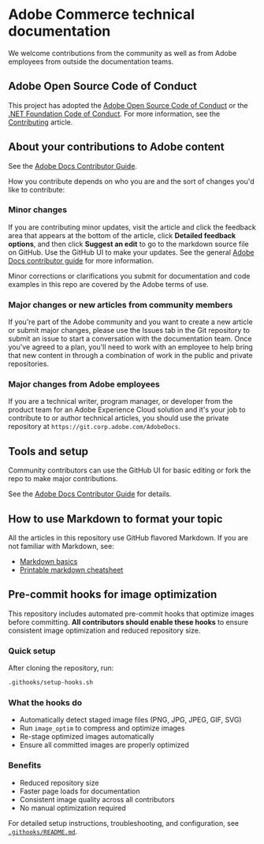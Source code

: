 # Adobe Commerce technical documentation

We welcome contributions from the community as well as from Adobe employees from outside the documentation teams.

## Adobe Open Source Code of Conduct

This project has adopted the [Adobe Open Source Code of Conduct](code-of-conduct.md) or the [.NET Foundation Code of Conduct](https://dotnetfoundation.org/code-of-conduct). For more information, see the [Contributing](contributing.md) article.

## About your contributions to Adobe content

See the [Adobe Docs Contributor Guide](https://experienceleague.adobe.com/docs/contributor/contributor-guide/introduction.html).

How you contribute depends on who you are and the sort of changes you'd like to contribute:

### Minor changes

If you are contributing minor updates, visit the article and click the feedback area that appears at the bottom of the article, click **Detailed feedback options**, and then click **Suggest an edit** to go to the markdown source file on GitHub. Use the GitHub UI to make your updates. See the general [Adobe Docs contributor guide](https://experienceleague.adobe.com/docs/contributor/contributor-guide/introduction.html) for more information.

Minor corrections or clarifications you submit for documentation and code examples in this repo are covered by the Adobe terms of use.

### Major changes or new articles from community members

If you're part of the Adobe community and you want to create a new article or submit major changes, please use the Issues tab in the Git repository to submit an issue to start a conversation with the documentation team. Once you've agreed to a plan, you'll need to work with an employee to help bring that new content in through a combination of work in the public and private repositories.

### Major changes from Adobe employees

If you are a technical writer, program manager, or developer from the product team for an Adobe Experience Cloud solution and it's your job to contribute to or author technical articles, you should use the private repository at `https://git.corp.adobe.com/AdobeDocs`.

## Tools and setup

Community contributors can use the GitHub UI for basic editing or fork the repo to make major contributions.

See the [Adobe Docs Contributor Guide](https://experienceleague.adobe.com/docs/contributor/contributor-guide/introduction.html) for details.

## How to use Markdown to format your topic

All the articles in this repository use GitHub flavored Markdown. If you are not familiar with Markdown, see:

- [Markdown basics](https://help.github.com/articles/getting-started-with-writing-and-formatting-on-github/)
- [Printable markdown cheatsheet](https://guides.github.com/pdfs/markdown-cheatsheet-online.pdf)

## Pre-commit hooks for image optimization

This repository includes automated pre-commit hooks that optimize images before committing. **All contributors should enable these hooks** to ensure consistent image optimization and reduced repository size.

### Quick setup

After cloning the repository, run:

```bash
.githooks/setup-hooks.sh
```

### What the hooks do

- Automatically detect staged image files (PNG, JPG, JPEG, GIF, SVG)
- Run `image_optim` to compress and optimize images
- Re-stage optimized images automatically
- Ensure all committed images are properly optimized

### Benefits

- Reduced repository size
- Faster page loads for documentation
- Consistent image quality across all contributors
- No manual optimization required

For detailed setup instructions, troubleshooting, and configuration, see [`.githooks/README.md`](.githooks/README.md).
